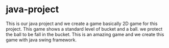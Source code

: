 # java-project

This is our java project and we create a game basically 2D game for this project. This game shows a standard level of bucket and a ball. we protect the ball to be fall in the bucket. 
This is  an amazing game and we create this game with java swing framework. 

